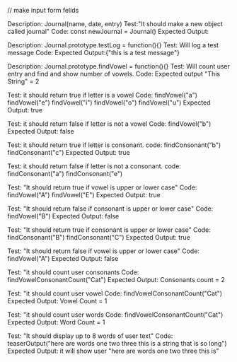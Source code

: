   // make input form felids
  
  
  Description: Journal(name, date, entry)
  Test:"It should make a new object called journal"
  Code: const newJournal = Journal()
  Expected Output:
  
  
  Description: Journal.prototype.testLog = function(){}
  Test: Will log a test message
  Code:
  Expected Output:{"this is a test message"}
  
  Description: Journal.prototype.findVowel = function(){}
  Test: Will count user entry and find and show number of vowels.
  Code:
  Expected output "This String" = 2
  
<!--   
  Test: "It should return 1 if a passage has just one word."
  Code:
  const text = "hello";
  wordCounter(text);
  Expected Output: 1```
   -->
   
  Test: it should return true if letter is a vowel
  Code:
  findVowel("a")
  findVowel("e")
  findVowel("i")
  findVowel("o")
  findVowel("u")
  Expected Output: true
   
  Test: it should return false if letter is not a vowel
  Code:
  findVowel("b")
  Expected Output: false
   
  Test: it should return true if letter is consonant.
  code:
  findConsonant("b")
  findConsonant("c")
  Expected Output: true
  
  Test: it should return false if letter is not a consonant.
  code:
  findConsonant("a")
  findConsonant("e")
   
  Test: "It should return true if  vowel is upper or lower case"
  Code:  
  findVowel("A")
  findVowel("E")
  Expected Output: true

  Test: "It should return false if consonant is upper or lower case"
  Code:  
  findVowel("B")
  Expected Output: false
  
  Test: "It should return true if  consonant is upper or lower case"
  Code:  
  findConsonant("B")
  findConsonant("C")
  Expected Output: true

  Test: "It should return false if vowel is upper or lower case"
  Code:  
  findVowel("A")
  Expected Output: false

  Test: "it should count user consonants 
  Code:
  findVowelConsonantCount("Cat")
  Expected Output: Consonants count = 2
  
  Test: "it should count user vowel
  Code:
  findVowelConsonantCount("Cat")
  Expected Output: Vowel Count = 1
  
  Test: "it should count user words
  Code:
  findVowelConsonantCount("Cat")
  Expected Output: Word Count = 1
  
  Test: "It should display up to 8 words of user text"
  Code:
  teaserOutput("here are words one two three this is a string that is so long")
  Expected Output: it will show user "here are words one two three this is"